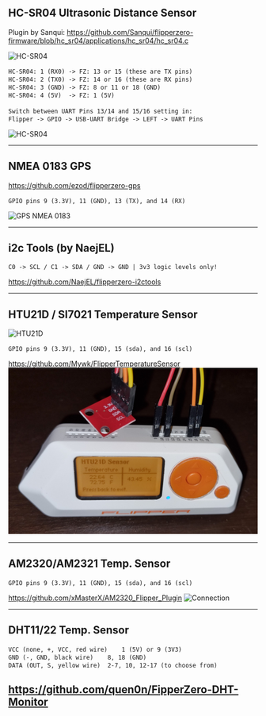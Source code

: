## HC-SR04 Ultrasonic Distance Sensor

Plugin by Sanqui: https://github.com/Sanqui/flipperzero-firmware/blob/hc_sr04/applications/hc_sr04/hc_sr04.c

![HC-SR04](https://user-images.githubusercontent.com/57457139/182779625-f3d43727-c9a6-4c44-8916-3150cccb0fc8.jpg)

```
HC-SR04: 1 (RX0) -> FZ: 13 or 15 (these are TX pins)
HC-SR04: 2 (TX0) -> FZ: 14 or 16 (these are RX pins)
HC-SR04: 3 (GND) -> FZ: 8 or 11 or 18 (GND)
HC-SR04: 4 (5V)  -> FZ: 1 (5V)

Switch between UART Pins 13/14 and 15/16 setting in:
Flipper -> GPIO -> USB-UART Bridge -> LEFT -> UART Pins
```

![HC-SR04](https://user-images.githubusercontent.com/57457139/208268156-05021579-5410-44bc-a705-99fc97b0d046.png)

---

## NMEA 0183 GPS

https://github.com/ezod/flipperzero-gps

```
GPIO pins 9 (3.3V), 11 (GND), 13 (TX), and 14 (RX)
```

![GPS NMEA 0183](https://github.com/ezod/flipperzero-gps/raw/main/wiring.png)

---

## i2c Tools (by NaejEL)

```
C0 -> SCL / C1 -> SDA / GND -> GND | 3v3 logic levels only!
```

https://github.com/NaejEL/flipperzero-i2ctools

---

## HTU21D / SI7021 Temperature Sensor

![HTU21D](https://user-images.githubusercontent.com/57457139/208267976-6709577e-f15d-4ec0-928d-dcff9b3389be.png)

```
GPIO pins 9 (3.3V), 11 (GND), 15 (sda), and 16 (scl)
```

https://github.com/Mywk/FlipperTemperatureSensor
![Temperature Sensor - HTU21D / SI7021](https://github.com/Mywk/FlipperTemperatureSensor/raw/master/images/Flipper.png)

---

## AM2320/AM2321 Temp. Sensor

```
GPIO pins 9 (3.3V), 11 (GND), 15 (sda), and 16 (scl)
```

https://github.com/xMasterX/AM2320_Flipper_Plugin
![Connection](https://user-images.githubusercontent.com/10697207/199586577-5c9cf516-2096-4d70-9e2f-1f9458a68d65.jpg)

---

## DHT11/22 Temp. Sensor

```
VCC (none, +, VCC, red wire)	1 (5V) or 9 (3V3)
GND (-, GND, black wire)	8, 18 (GND)
DATA (OUT, S, yellow wire)	2-7, 10, 12-17 (to choose from)
```

## https://github.com/quen0n/FipperZero-DHT-Monitor
